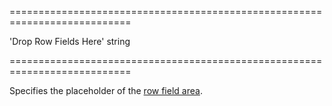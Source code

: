 <!--**
/*-------------------------------------------
    Auto-generated file. Do not modify.
-------------------------------------------

**-->
===========================================================================
<!--default-->'Drop Row Fields Here'<!--/default-->
<!--type-->string<!--/type-->
===========================================================================

<!--shortDescription-->
Specifies the placeholder of the [row field area](/Documentation/Guide/Widgets/PivotGrid/Visual_Elements/#Field_Panel).
<!--/shortDescription-->

<!--fullDescription-->

<!--/fullDescription-->